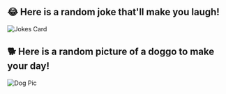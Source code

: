 ## 😂 Here is a random joke that'll make you laugh!
![Jokes Card](https://readme-jokes.vercel.app/api)

## 🐕 Here is a random picture of a doggo to make your day!
![Dog Pic](https://placedog.net/320/240?random)
